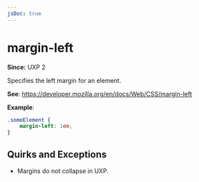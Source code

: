 ```yaml
---
jsDoc: true
---
```

# margin-left

**Since:**  UXP 2

Specifies the left margin for an element.

**See**: https://developer.mozilla.org/en/docs/Web/CSS/margin-left

**Example**:

```css
.someElement {
    margin-left: 1em;
}
```

## Quirks and Exceptions

* Margins do not collapse in UXP.